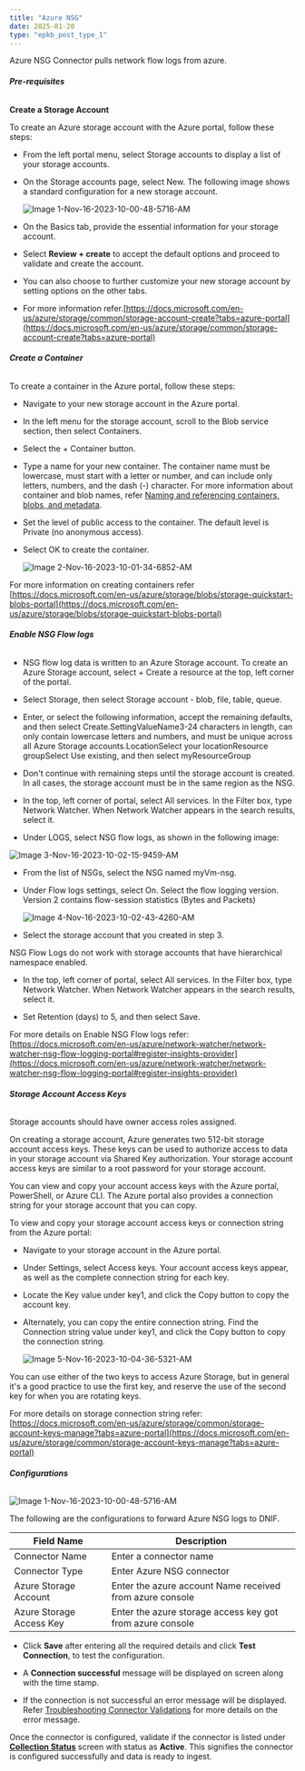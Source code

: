 ```yaml
---
title: "Azure NSG"
date: 2025-01-20
type: "epkb_post_type_1"
---
```


Azure NSG Connector pulls network flow logs from azure.

###### **Pre-requisites**

**Create a Storage Account**

To create an Azure storage account with the Azure portal, follow these steps:

- From the left portal menu, select Storage accounts to display a list of your storage accounts.

- On the Storage accounts page, select New. The following image shows a standard configuration for a new storage account.  
      
      
    ![Image 1-Nov-16-2023-10-00-48-5716-AM](./images/Image%201-Nov-16-2023-10-00-48-5716-AM.jpg)

- On the Basics tab, provide the essential information for your storage account.

- Select **Review + create** to accept the default options and proceed to validate and create the account.

- You can also choose to further customize your new storage account by setting options on the other tabs.

- For more information refer.[https://docs.microsoft.com/en-us/azure/storage/common/storage-account-create?tabs=azure-portal](https://docs.microsoft.com/en-us/azure/storage/common/storage-account-create?tabs=azure-portal)

###### **Create a Container**

To create a container in the Azure portal, follow these steps:

- Navigate to your new storage account in the Azure portal.

- In the left menu for the storage account, scroll to the Blob service section, then select Containers.

- Select the + Container button.

- Type a name for your new container. The container name must be lowercase, must start with a letter or number, and can include only letters, numbers, and the dash (-) character. For more information about container and blob names, refer [Naming and referencing containers, blobs, and metadata](https://docs.microsoft.com/en-us/rest/api/storageservices/naming-and-referencing-containers--blobs--and-metadata).

- Set the level of public access to the container. The default level is Private (no anonymous access).

- Select OK to create the container.  
      
      
    ![Image 2-Nov-16-2023-10-01-34-6852-AM](images/Image%202-Nov-16-2023-10-01-34-6852-AM.jpg)  
      
    

For more information on creating containers refer  
[https://docs.microsoft.com/en-us/azure/storage/blobs/storage-quickstart-blobs-portal](https://docs.microsoft.com/en-us/azure/storage/blobs/storage-quickstart-blobs-portal)

###### **Enable NSG Flow logs**

- NSG flow log data is written to an Azure Storage account. To create an Azure Storage account, select + Create a resource at the top, left corner of the portal.

- Select Storage, then select Storage account - blob, file, table, queue.

- Enter, or select the following information, accept the remaining defaults, and then select Create.SettingValueName3-24 characters in length, can only contain lowercase letters and numbers, and must be unique across all Azure Storage accounts.LocationSelect your locationResource groupSelect Use existing, and then select myResourceGroup

- Don't continue with remaining steps until the storage account is created. In all cases, the storage account must be in the same region as the NSG.

- In the top, left corner of portal, select All services. In the Filter box, type Network Watcher. When Network Watcher appears in the search results, select it.

- Under LOGS, select NSG flow logs, as shown in the following image:  
      
    

![Image 3-Nov-16-2023-10-02-15-9459-AM](images/Image203-Nov-16-2023-10-02-15-9459-AM.jpg)

- From the list of NSGs, select the NSG named myVm-nsg.

- Under Flow logs settings, select On. Select the flow logging version. Version 2 contains flow-session statistics (Bytes and Packets)  
      
      
    ![Image 4-Nov-16-2023-10-02-43-4260-AM](images/Image%204-Nov-16-2023-10-02-43-4260-AM.jpg)  
      
    

- Select the storage account that you created in step 3.

NSG Flow Logs do not work with storage accounts that have hierarchical namespace enabled.

- In the top, left corner of portal, select All services. In the Filter box, type Network Watcher. When Network Watcher appears in the search results, select it.

- Set Retention (days) to 5, and then select Save.

For more details on Enable NSG Flow logs refer: [https://docs.microsoft.com/en-us/azure/network-watcher/network-watcher-nsg-flow-logging-portal#register-insights-provider](https://docs.microsoft.com/en-us/azure/network-watcher/network-watcher-nsg-flow-logging-portal#register-insights-provider)

###### **Storage Account Access Keys**

Storage accounts should have owner access roles assigned.

On creating a storage account, Azure generates two 512-bit storage account access keys. These keys can be used to authorize access to data in your storage account via Shared Key authorization. Your storage account access keys are similar to a root password for your storage account.

You can view and copy your account access keys with the Azure portal, PowerShell, or Azure CLI. The Azure portal also provides a connection string for your storage account that you can copy.

To view and copy your storage account access keys or connection string from the Azure portal:

- Navigate to your storage account in the Azure portal.

- Under Settings, select Access keys. Your account access keys appear, as well as the complete connection string for each key.

- Locate the Key value under key1, and click the Copy button to copy the account key.

- Alternately, you can copy the entire connection string. Find the Connection string value under key1, and click the Copy button to copy the connection string.  
      
      
    ![Image 5-Nov-16-2023-10-04-36-5321-AM](images/Image%205-Nov-16-2023-10-04-36-5321-AM.jpg)

You can use either of the two keys to access Azure Storage, but in general it's a good practice to use the first key, and reserve the use of the second key for when you are rotating keys.

For more details on storage connection string refer:  
[https://docs.microsoft.com/en-us/azure/storage/common/storage-account-keys-manage?tabs=azure-portal](https://docs.microsoft.com/en-us/azure/storage/common/storage-account-keys-manage?tabs=azure-portal)

###### **Configurations**

![Image 1-Nov-16-2023-10-00-48-5716-AM](./images/Image%201-Nov-16-2023-10-00-48-5716-AM.jpg)

The following are the configurations to forward Azure NSG logs to DNIF.

| **Field Name**  | **Description** |
| --- | --- |
| Connector Name | Enter a connector name |
| Connector Type | Enter Azure NSG connector |
| Azure Storage Account | Enter the azure account Name received from azure console |
| Azure Storage Access Key | Enter the azure storage access key got from azure console |

- Click **Save** after entering all the required details and click **Test Connection**, to test the configuration.

- A **Connection successful** message will be displayed on screen along with the time stamp.

- If the connection is not successful an error message will be displayed. Refer [Troubleshooting Connector Validations](https://dnif.it/kb/troubleshooting-and-debugging/troubleshooting-connector-validations/) for more details on the error message.

Once the connector is configured, validate if the connector is listed under **[Collection Status](https://dnif.it/kb/operations/collection-status/)** screen with status as **Active**. This signifies the connector is configured successfully and data is ready to ingest.
